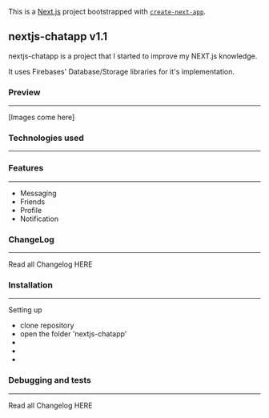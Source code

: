 This is a [Next.js](https://nextjs.org/) project bootstrapped with [`create-next-app`](https://github.com/vercel/next.js/tree/canary/packages/create-next-app).

## nextjs-chatapp v1.1

 nextjs-chatapp is a project that I started to improve my NEXT.js knowledge.
 
 It uses Firebases' Database/Storage libraries for it's implementation.

 
### Preview
---

[Images come here]

### Technologies used
---



### Features
---
- Messaging
- Friends
- Profile
- Notification

### ChangeLog
---
Read all Changelog HERE

### Installation
---
Setting up 
- clone repository
- open the folder 'nextjs-chatapp' 
-
-
-

### Debugging and tests
---
Read all Changelog HERE
